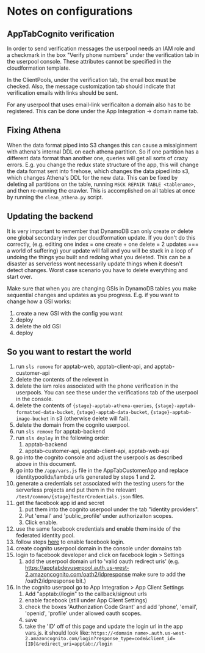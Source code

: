 Notes on configurations
=======================

AppTabCognito verification
--------------------------
In order to send verification messages the userpool needs an IAM role
and a checkmark in the box "Verify phone numbers" under the verification
tab in the userpool console. These attributes cannot be specified
in the cloudformation template.

In the ClientPools, under the verification tab, the email box must be checked.
Also, the message customization tab should indicate that verification emails with links
should be sent.

For any userpool that uses email-link verificaiton a domain also has to be registered. This can be done
under the App Integration -\> domain name tab.

Fixing Athena
-------------
When the data format piped into S3 changes this can cause a misalginment with athena's internal DDL on each athena partition.
So if one partition has a different data format than another one, queries will get all sorts of crazy errors. E.g. you 
change the redux state structure of the app, this will change the data format sent into firehose, which changes the data piped into 
s3, which changes Athena's DDL for the new data. This can be fixed by deleting all partitions on the table, running 
`MSCK REPAIR TABLE <tablename>`, and then re-running the crawler. This is accomplished on all tables at once by running
the `clean_athena.py` script. 

Updating the backend
--------------------
It is very important to remember that DynamoDB can only create *or* delete one global secondary index per cloudformation update.
If you don't do this correctly, (e.g. editing one index = one create + one delete = 2 updates === a world of suffering) your update will fail and you will be stuck in a loop of undoing the things you built and redoing 
what you deleted. This can be a disaster as serverless wont necessarily update things when it doesn't detect changes.
Worst case scenario you have to delete everything and start over. 

Make sure that when you are changing GSIs in DynamoDB tables you make sequential changes and updates as you progress. 
E.g. if you want to change how a GSI works:
1. create a new GSI with the config you want
2. deploy
3. delete the old GSI
4. deploy

So you want to restart the world
--------------------------------
1. run `sls remove` for apptab-web, apptab-client-api, and apptab-customer-api
2. delete the contents of the relevent  in 
3. delete the iam roles associated with the phone verification in the userpools. You can see these under the 
verifications tab of the userpool in the console.
4. delete the contents of `{stage}-apptab-athena-queries`, `{stage}-apptab-formatted-data-bucket`, `{stage}-apptab-data-bucket`, `{stage}-apptab-image-bucket` in s3 (otherwise delete will fail).
5. delete the domain from the cognito userpool.
6. run `sls remove` for apptab-backend
7. run `sls deploy` in the following order:
    1. apptab-backend
    2. apptab-customer-api, apptab-client-api, apptab-web-api
8. go into the cognito console and adjust the userpools as described above in this document.
9. go into the `/app/vars.js` file in the AppTabCustomerApp and replace identitypoolids/lambda urls generated
by steps 1 and 2. 
10. generate a credentials set associated with the testing users for the serverless projects and put them in the relevant
`/test/common/{stage}TesterCredentials.json` files. 
11. get the facebook app id and secret
    1. put them into the cognito userpool under the tab "identity providers". 
    2. Put 'email' and 'public_profile' under authorizaiton scopes. 
    3. Click enable.
12. use the same facebook credentials and enable them inside of the federated identity pool.
13. follow steps [here](https://docs.aws.amazon.com/cognito/latest/developerguide/cognito-user-pools-social.html) to enable facebook login.
14. create cognito userpool domain in the console under domains tab 
15. login to facebook developer and click on facebook login > Settings
    1. add the userpool domain url to 'valid oauth redirect uris' (e.g. https://apptabdevuserpool.auth.us-west-2.amazoncognito.com/oath2/idpresponse make sure to add the /oath2/idpresponse bit.)
16. In the cognito userpool go to App Integration > App Client Settings
    1. Add "apptab://login" to the callback/signout urls 
    2. enable facebook (still under App Client Settings) 
    3. check the boxes 'Authorization Code Grant' and add 'phone', 'email', 'openid', 'profile' under allowed oauth scopes.
    4. save
    5. take the 'ID' off of this page and update the login url in the app vars.js. it should look like:
    `https://<domain name>.auth.us-west-2.amazoncognito.com/login?response_type=code&client_id=[ID]&redirect_uri=apptab://login`